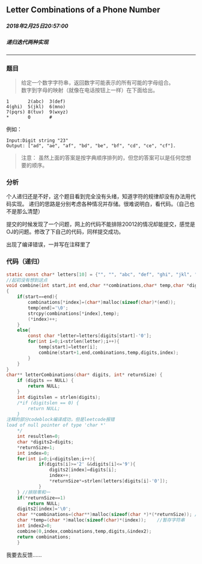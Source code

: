 ## Letter Combinations of a Phone Number
##### 2018年2月25日20:57:00
##### 递归迭代两种实现
***
### 题目
>给定一个数字字符串，返回数字可能表示的所有可能的字母组合。  
数字到字母的映射（就像在电话按钮上一样）在下面给出。  
```
1       2(abc)  3(def)
4(ghi)  5(jkl)  6(mno)
7(pqrs) 8(tuv)  9(wxyz)
*       0       #
```
例如：
```
Input:Digit string "23"
Output: ["ad", "ae", "af", "bd", "be", "bf", "cd", "ce", "cf"].
```
>注意：
虽然上面的答案是按字典顺序排列的，但您的答案可以是任何您想要的顺序。

### 分析
个人递归还是不好，这个题目看到完全没有头绪，知道字符的规律却没有办法用代码实现。  递归的思路是分别考虑各种情况并存储。很难说明白，看代码。（自己也不是那么清楚）  

提交的时候发现了一个问题，网上的代码不能排除20012的情况却能提交，感觉是OJ的问题。修改了下自己的代码，同样提交成功。

出现了编译错误，一并写在注释里了
### 代码（递归）
```c
static const char* letters[10] = {"", "", "abc", "def", "ghi", "jkl", "mno", "pqrs", "tuv", "wxyz"};
//起初没有想到这点
void combine(int start,int end,char **combinations,char* temp,char *digits,int *index)
{
    if(start==end){
        combinations[*index]=(char*)malloc(sizeof(char)*(end));
        temp[end]='\0';
        strcpy(combinations[*index],temp);
        (*index)++;
    }
    else{
        const char *letter=letters[digits[start]-'0'];
        for(int i=0;i<strlen(letter);i++){
            temp[start]=letter[i];
            combine(start+1,end,combinations,temp,digits,index);
        }
    }
}
char** letterCombinations(char* digits, int* returnSize) {
    if (digits == NULL) {
    	return NULL;
    }
    int digitslen = strlen(digits);
    /*if (digitslen == 0) {
    	return NULL;
    }
注释的部分codeblock编译成功，但是leetcode报错
load of null pointer of type 'char *'
	*/
    int resultlen=0;
    char *digits2=digits;
    *returnSize=1;
    int index=0;
    for(int i=0;i<digitslen;i++){
            if(digits[i]>='2' &&digits[i]<='9'){
                digits2[index]=digits[i];
                index++;
                *returnSize*=strlen(letters[digits[i]-'0']);
            }
    } //排除零和一
    if(*returnSize==1)
        return NULL;
    digits2[index]='\0';
    char **combinations=(char**)malloc(sizeof(char *)*(*returnSize)); //返回字符串
    char *temp=(char *)malloc(sizeof(char)*(index));    //暂存字符串
    int index2=0;
    combine(0,index,combinations,temp,digits,&index2);
    return combinations;
    }
```
我要去反馈......
